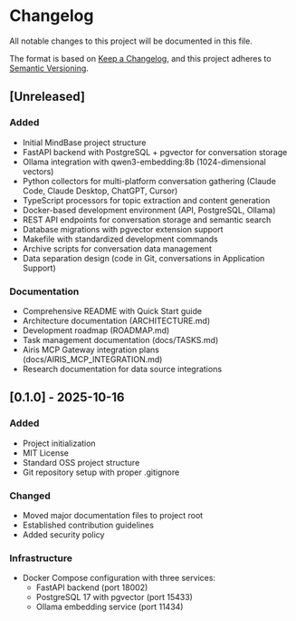 # Changelog

All notable changes to this project will be documented in this file.

The format is based on [Keep a Changelog](https://keepachangelog.com/en/1.0.0/),
and this project adheres to [Semantic Versioning](https://semver.org/spec/v2.0.0.html).

## [Unreleased]

### Added
- Initial MindBase project structure
- FastAPI backend with PostgreSQL + pgvector for conversation storage
- Ollama integration with qwen3-embedding:8b (1024-dimensional vectors)
- Python collectors for multi-platform conversation gathering (Claude Code, Claude Desktop, ChatGPT, Cursor)
- TypeScript processors for topic extraction and content generation
- Docker-based development environment (API, PostgreSQL, Ollama)
- REST API endpoints for conversation storage and semantic search
- Database migrations with pgvector extension support
- Makefile with standardized development commands
- Archive scripts for conversation data management
- Data separation design (code in Git, conversations in Application Support)

### Documentation
- Comprehensive README with Quick Start guide
- Architecture documentation (ARCHITECTURE.md)
- Development roadmap (ROADMAP.md)
- Task management documentation (docs/TASKS.md)
- Airis MCP Gateway integration plans (docs/AIRIS_MCP_INTEGRATION.md)
- Research documentation for data source integrations

## [0.1.0] - 2025-10-16

### Added
- Project initialization
- MIT License
- Standard OSS project structure
- Git repository setup with proper .gitignore

### Changed
- Moved major documentation files to project root
- Established contribution guidelines
- Added security policy

### Infrastructure
- Docker Compose configuration with three services:
  - FastAPI backend (port 18002)
  - PostgreSQL 17 with pgvector (port 15433)
  - Ollama embedding service (port 11434)
